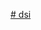 [# dsi](https://www.figma.com/file/tO7s6Phl9QZrU9g6Eb6R1F/DSI-Web-Landing-Page---Redesign-(Community)?type=design&node-id=0-1&t=nj9Vf1UhCxBYf6Fb-0)
